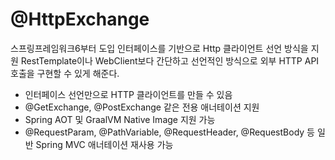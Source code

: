 # @HttpExchange  
스프링프레임워크6부터 도입 
인터페이스를 기반으로 Http 클라이언트 선언 방식을 지원
RestTemplate이나 WebClient보다 간단하고 선언적인 방식으로 외부 HTTP API 호출을 구현할 수 있게 해준다.

* 인터페이스 선언만으로 HTTP 클라이언트를 만들 수 있음
* @GetExchange, @PostExchange 같은 전용 애너테이션 지원
* Spring AOT 및 GraalVM Native Image 지원 가능
* @RequestParam, @PathVariable, @RequestHeader, @RequestBody 등 일반 Spring MVC 애너테이션 재사용 가능